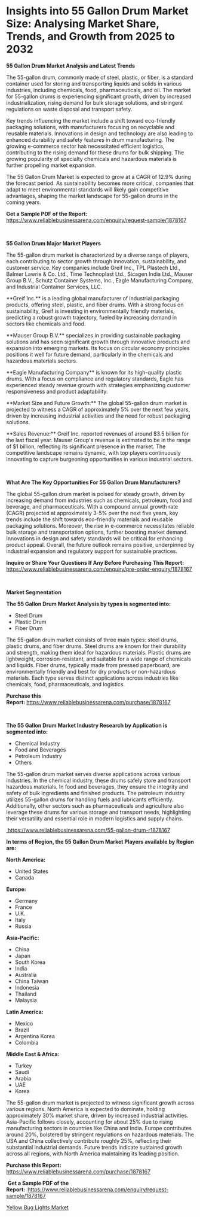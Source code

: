<p><h1>Insights into 55 Gallon Drum Market Size: Analysing Market Share, Trends, and Growth from 2025 to 2032</h1></p><p><strong>55 Gallon Drum Market Analysis and Latest Trends</strong></p>
<p><p>The 55-gallon drum, commonly made of steel, plastic, or fiber, is a standard container used for storing and transporting liquids and solids in various industries, including chemicals, food, pharmaceuticals, and oil. The market for 55-gallon drums is experiencing significant growth, driven by increased industrialization, rising demand for bulk storage solutions, and stringent regulations on waste disposal and transport safety.</p><p>Key trends influencing the market include a shift toward eco-friendly packaging solutions, with manufacturers focusing on recyclable and reusable materials. Innovations in design and technology are also leading to enhanced durability and safety features in drum manufacturing. The growing e-commerce sector has necessitated efficient logistics, contributing to the rising demand for these drums for bulk shipping. The growing popularity of specialty chemicals and hazardous materials is further propelling market expansion.</p><p>The 55 Gallon Drum Market is expected to grow at a CAGR of 12.9% during the forecast period. As sustainability becomes more critical, companies that adapt to meet environmental standards will likely gain competitive advantages, shaping the market landscape for 55-gallon drums in the coming years.</p></p>
<p><strong>Get a Sample PDF of the Report:&nbsp;</strong> <a href="https://www.reliablebusinessarena.com/enquiry/request-sample/1878167?utm_campaign=3211&utm_medium=2&utm_source=Github&utm_content=ia&utm_term=05042025&utm_id=55-gallon-drum">https://www.reliablebusinessarena.com/enquiry/request-sample/1878167</a></p>
<p>&nbsp;</p>
<p><strong>55 Gallon Drum Major Market Players</strong></p>
<p><p>The 55-gallon drum market is characterized by a diverse range of players, each contributing to sector growth through innovation, sustainability, and customer service. Key companies include Greif Inc., TPL Plastech Ltd., Balmer Lawrie & Co. Ltd., Time Technoplast Ltd., Sicagen India Ltd., Mauser Group B.V., Schutz Container Systems, Inc., Eagle Manufacturing Company, and Industrial Container Services, LLC.</p><p>**Greif Inc.** is a leading global manufacturer of industrial packaging products, offering steel, plastic, and fiber drums. With a strong focus on sustainability, Greif is investing in environmentally friendly materials, predicting a robust growth trajectory, fueled by increasing demand in sectors like chemicals and food.</p><p>**Mauser Group B.V.** specializes in providing sustainable packaging solutions and has seen significant growth through innovative products and expansion into emerging markets. Its focus on circular economy principles positions it well for future demand, particularly in the chemicals and hazardous materials sectors.</p><p>**Eagle Manufacturing Company** is known for its high-quality plastic drums. With a focus on compliance and regulatory standards, Eagle has experienced steady revenue growth with strategies emphasizing customer responsiveness and product adaptability.</p><p>**Market Size and Future Growth:** The global 55-gallon drum market is projected to witness a CAGR of approximately 5% over the next few years, driven by increasing industrial activities and the need for robust packaging solutions. </p><p>**Sales Revenue:** Greif Inc. reported revenues of around $3.5 billion for the last fiscal year. Mauser Group's revenue is estimated to be in the range of $1 billion, reflecting its significant presence in the market. The competitive landscape remains dynamic, with top players continuously innovating to capture burgeoning opportunities in various industrial sectors.</p></p>
<p>&nbsp;</p>
<p><strong>What Are The Key Opportunities For 55 Gallon Drum Manufacturers?</strong></p>
<p><p>The global 55-gallon drum market is poised for steady growth, driven by increasing demand from industries such as chemicals, petroleum, food and beverage, and pharmaceuticals. With a compound annual growth rate (CAGR) projected at approximately 3-5% over the next five years, key trends include the shift towards eco-friendly materials and reusable packaging solutions. Moreover, the rise in e-commerce necessitates reliable bulk storage and transportation options, further boosting market demand. Innovations in design and safety standards will be critical for enhancing product appeal. Overall, the future outlook remains positive, underpinned by industrial expansion and regulatory support for sustainable practices.</p></p>
<p><strong>Inquire or Share Your Questions If Any Before Purchasing This Report:</strong> <a href="https://www.reliablebusinessarena.com/enquiry/pre-order-enquiry/1878167?utm_campaign=3211&utm_medium=2&utm_source=Github&utm_content=ia&utm_term=05042025&utm_id=55-gallon-drum">https://www.reliablebusinessarena.com/enquiry/pre-order-enquiry/1878167</a></p>
<p>&nbsp;</p>
<p><strong>Market Segmentation</strong></p>
<p><strong>The 55 Gallon Drum Market Analysis by types is segmented into:</strong></p>
<p><ul><li>Steel Drum</li><li>Plastic Drum</li><li>Fiber Drum</li></ul></p>
<p><p>The 55-gallon drum market consists of three main types: steel drums, plastic drums, and fiber drums. Steel drums are known for their durability and strength, making them ideal for hazardous materials. Plastic drums are lightweight, corrosion-resistant, and suitable for a wide range of chemicals and liquids. Fiber drums, typically made from pressed paperboard, are environmentally friendly and best for dry products or non-hazardous materials. Each type serves distinct applications across industries like chemicals, food, pharmaceuticals, and logistics.</p></p>
<p><strong>Purchase this Report:&nbsp;</strong><a href="https://www.reliablebusinessarena.com/purchase/1878167?utm_campaign=3211&utm_medium=2&utm_source=Github&utm_content=ia&utm_term=05042025&utm_id=55-gallon-drum">https://www.reliablebusinessarena.com/purchase/1878167</a></p>
<p>&nbsp;</p>
<p><strong>The 55 Gallon Drum Market Industry Research by Application is segmented into:</strong></p>
<p><ul><li>Chemical Industry</li><li>Food and Beverages</li><li>Petroleum Industry</li><li>Others</li></ul></p>
<p><p>The 55-gallon drum market serves diverse applications across various industries. In the chemical industry, these drums safely store and transport hazardous materials. In food and beverages, they ensure the integrity and safety of bulk ingredients and finished products. The petroleum industry utilizes 55-gallon drums for handling fuels and lubricants efficiently. Additionally, other sectors such as pharmaceuticals and agriculture also leverage these drums for various storage and transport needs, highlighting their versatility and essential role in modern logistics and supply chains.</p></p>
<p><a href="https://www.reliablebusinessarena.com/55-gallon-drum-r1878167?utm_campaign=3211&utm_medium=2&utm_source=Github&utm_content=ia&utm_term=05042025&utm_id=55-gallon-drum">&nbsp;https://www.reliablebusinessarena.com/55-gallon-drum-r1878167</a></p>
<p><strong>In terms of Region, the 55 Gallon Drum Market Players available by Region are:</strong></p>
<p>
    <p> <strong> North America: </strong>
        <ul>
            <li>United States</li>
            <li>Canada</li>
        </ul>
        </p> 
    <p> <strong> Europe: </strong>
        <ul>
            <li>Germany</li>
            <li>France</li>
            <li>U.K.</li>
            <li>Italy</li>
            <li>Russia</li>
        </ul>
        </p> 
    <p> <strong> Asia-Pacific: </strong>
        <ul>
            <li>China</li>
            <li>Japan</li>
            <li>South Korea</li>
            <li>India</li>
            <li>Australia</li>
            <li>China Taiwan</li>
            <li>Indonesia</li>
            <li>Thailand</li>
            <li>Malaysia</li>
        </ul>
        </p> 
    <p> <strong> Latin America: </strong>
        <ul>
            <li>Mexico</li>
            <li>Brazil</li>
            <li>Argentina Korea</li>
            <li>Colombia</li>
        </ul>
        </p> 
    <p> <strong> Middle East & Africa: </strong>
        <ul>
            <li>Turkey</li>
            <li>Saudi</li>
            <li>Arabia</li>
            <li>UAE</li>
            <li>Korea</li>
        </ul>
    </p>
    </p>
<p><p>The 55-gallon drum market is projected to witness significant growth across various regions. North America is expected to dominate, holding approximately 30% market share, driven by increased industrial activities. Asia-Pacific follows closely, accounting for about 25% due to rising manufacturing sectors in countries like China and India. Europe contributes around 20%, bolstered by stringent regulations on hazardous materials. The USA and China collectively contribute roughly 25%, reflecting their substantial industrial demands. Future trends indicate sustained growth across all regions, with North America maintaining its leading position.</p></p>
<p><strong>Purchase this Report: </strong><a href="https://www.reliablebusinessarena.com/purchase/1878167?utm_campaign=3211&utm_medium=2&utm_source=Github&utm_content=ia&utm_term=05042025&utm_id=55-gallon-drum">https://www.reliablebusinessarena.com/purchase/1878167</a></p>
<p>&nbsp;<strong>Get a Sample PDF of the Report:&nbsp;&nbsp;</strong><a href="https://www.reliablebusinessarena.com/enquiry/request-sample/1878167?utm_campaign=3211&utm_medium=2&utm_source=Github&utm_content=ia&utm_term=05042025&utm_id=55-gallon-drum">https://www.reliablebusinessarena.com/enquiry/request-sample/1878167</a></p>
<p><strong></strong></p>
<p><p><a href="https://github.com/nibbsmantji/Market-Research-Report-List-1/blob/main/yellow-bug-lights-market.md?utm_campaign=3211&utm_medium=2&utm_source=Github&utm_content=ia&utm_term=05042025&utm_id=55-gallon-drum">Yellow Bug Lights Market</a></p></p>